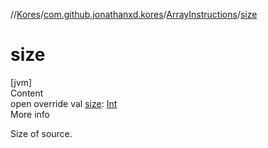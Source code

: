 //[Kores](../../index.md)/[com.github.jonathanxd.kores](../index.md)/[ArrayInstructions](index.md)/[size](size.md)



# size  
[jvm]  
Content  
open override val [size](size.md): [Int](https://kotlinlang.org/api/latest/jvm/stdlib/kotlin/-int/index.html)  
More info  


Size of source.

  



